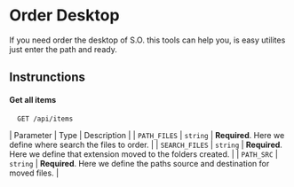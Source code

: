 
# Order Desktop

If you need order the desktop of S.O. this tools can help you, is easy utilites just enter the path and ready.


## Instrunctions


#### Get all items

```http
  GET /api/items
```

| Parameter | Type     | Description                |
| `PATH_FILES` | `string` | **Required**. Here we define  where search the files to order. |
| `SEARCH_FILES` | `string` | **Required**. Here we define  that extension moved to the folders created. |
| `PATH_SRC` | `string` | **Required**. Here we define the paths source and destination for moved files. |

